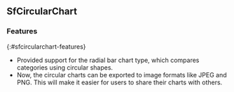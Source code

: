 ## SfCircularChart 

### Features
{:#sfcircularchart-features}

* Provided support for the radial bar chart type, which compares categories using circular shapes.
* Now, the circular charts can be exported to image formats like JPEG and PNG. This will make it easier for users to share their charts with others.